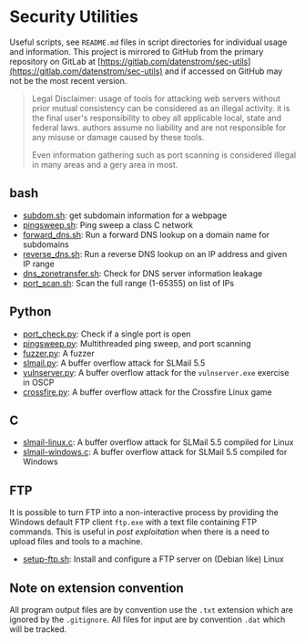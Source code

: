 # Security Utilities

Useful scripts, see `README.md` files in script directories for individual usage and information.
This project is mirrored to GitHub from the primary repository on GitLab at
[https://gitlab.com/datenstrom/sec-utils](https://gitlab.com/datenstrom/sec-utils) and if
accessed on GitHub may not be the most recent version.

> Legal Disclaimer: usage of tools for attacking web servers without
> prior mutual consistency can be considered as an illegal activity. it is the final user's 
> responsibility to obey all applicable local, state and federal laws. authors assume no 
> liability and are not responsible for any misuse or damage caused by these tools.
>
> Even information gathering such as port scanning is considered illegal in many areas
> and a gery area in most.

## bash

*   [subdom.sh](bash/subdom/): get subdomain information for a webpage
*   [pingsweep.sh](bash/pingsweep/): Ping sweep a class C network
*   [forward_dns.sh](bash/forward_dns/): Run a forward DNS lookup on a domain name for subdomains
*   [reverse_dns.sh](bash/reverse_dns/): Run a reverse DNS lookup on an IP address and given IP range
*   [dns_zonetransfer.sh](bash/dns_zonetransfer/):  Check for DNS server information leakage
*   [port_scan.sh](bash/port_scan/): Scan the full range (1-65355) on list of IPs

## Python

*   [port_check.py](python/port_check/): Check if a single port is open 
*   [pingsweep.py](python/pingsweep/): Multithreaded ping sweep, and port scanning 
*   [fuzzer.py](python/fuzzer/): A fuzzer 
*   [slmail.py](python/SLMail-pwn/): A buffer overflow attack for SLMail 5.5 
*   [vulnserver.py](python/SLMail-pwn/): A buffer overflow attack for the `vulnserver.exe` exercise in OSCP 
*   [crossfire.py](python/crossfire/): A buffer overflow attack for the Crossfire Linux game

## C

*   [slmail-linux.c](c/slmail-linux/): A buffer overflow attack for SLMail 5.5 compiled for Linux
*   [slmail-windows.c](c/slmail-windows/): A buffer overflow attack for SLMail 5.5 compiled for Windows 

## FTP

It is possible to turn FTP into a non-interactive process by providing the Windows
default FTP client `ftp.exe` with a text file containing FTP commands. This is
useful in _post exploitation_ when there is a need to upload files and tools to a
machine.

*   [setup-ftp.sh](ftp/pureFTPd/): Install and configure a FTP server on (Debian like) Linux

## Note on extension convention

All program output files are by convention use the `.txt` extension which are ignored by the
`.gitignore`. All files for input are by convention `.dat` which will be tracked.
